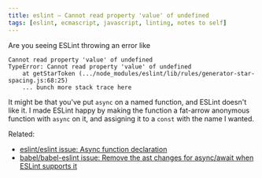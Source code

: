 ```yaml
---
title: eslint — Cannot read property 'value' of undefined
tags: [eslint, ecmascript, javascript, linting, notes to self]
---
```


Are you seeing ESLint throwing an error like

    Cannot read property 'value' of undefined
    TypeError: Cannot read property 'value' of undefined
        at getStarToken (.../node_modules/eslint/lib/rules/generator-star-spacing.js:68:25)
        ... bunch more stack trace here

It might be that you've put `async` on a named function, and ESLint doesn't like it. I made ESLint happy by making the function a fat-arrow anonymous function with `async` on it, and assigning it to a `const` with the name I wanted.

Related:

* [eslint/eslint issue: Async function declaration](https://github.com/eslint/eslint/issues/6773)
* [babel/babel-eslint issue: Remove the ast changes for async/await when ESLint supports it](https://github.com/babel/babel-eslint/issues/350)
